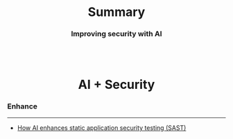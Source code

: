 # <div align="center">Summary </div>

### <div align="center">Improving security with AI</div>

<br>
<br>

# <div align="center">AI + Security</div>


### Enhance
___
- [How AI enhances static application security testing (SAST)](https://github.blog/ai-and-ml/llms/how-ai-enhances-static-application-security-testing-sast/)